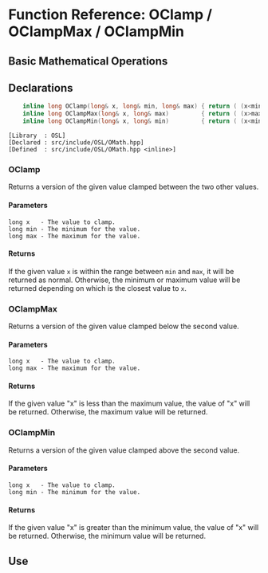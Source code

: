 # Function Reference: OClamp / OClampMax / OClampMin
## Basic Mathematical Operations

## Declarations
```cpp
	inline long OClamp(long& x, long& min, long& max) { return ( (x<min) ? (min) : ( (x>max) ? max : x) ); }
	inline long OClampMax(long& x, long& max)         { return ( (x>max) ? max : x ); }
	inline long OClampMin(long& x, long& min)         { return ( (x<min) ? min : x ); }
```
```
[Library  : OSL]
[Declared : src/include/OSL/OMath.hpp]
[Defined  : src/include/OSL/OMath.hpp <inline>]
```
### OClamp
Returns a version of the given value clamped between the two other values.
#### Parameters
```
long x   - The value to clamp.
long min - The minimum for the value.
long max - The maximum for the value.
```
#### Returns
If the given value `x` is within the range between `min` and `max`, it will be returned as normal.
Otherwise, the minimum or maximum value will be returned depending on which is the closest value to `x`.

### OClampMax
Returns a version of the given value clamped below the second value.
#### Parameters
```
long x   - The value to clamp.
long max - The maximum for the value.
```
#### Returns
If the given value "x" is less than the maximum value, the value of "x" will be returned.
Otherwise, the maximum value will be returned.

### OClampMin
Returns a version of the given value clamped above the second value.
#### Parameters
```
long x   - The value to clamp.
long min - The minimum for the value.
```
#### Returns
If the given value "x" is greater than the minimum value, the value of "x" will be returned.
Otherwise, the minimum value will be returned.

## Use